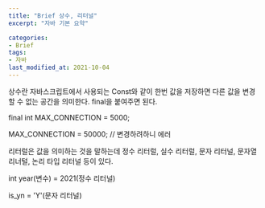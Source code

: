 ```yaml
---
title: "Brief 상수, 리터널"
excerpt: "자바 기본 요약"

categories:
- Brief
tags:
- 자바
last_modified_at: 2021-10-04
---
```

상수란 자바스크립트에서 사용되는 Const와 같이 한번 값을 저장하면 다른 값을 변경 할 수 없는 공간을 의미한다.
final을 붙여주면 된다.

final int MAX_CONNECTION = 5000;

MAX_CONNECTION = 50000; // 변경하려하니 에러


리터럴은 값을 의미하는 것을 말하는데 정수 리터럴, 실수 리터럴, 문자 리터널, 문자열 리너털, 논리 타입 리터널 등이 있다.

int year(변수) = 2021(정수 리터널)

is_yn = 'Y'(문자 리터널)
 
